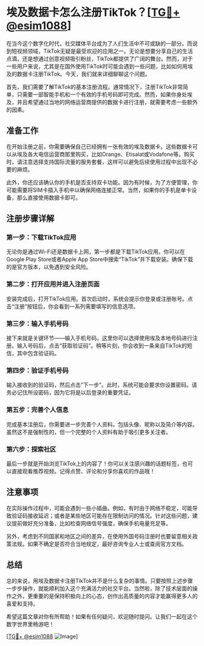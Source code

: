# 埃及数据卡怎么注册TikTok？[[TG💪+ @esim1088](https://t.me/s/esim1088)]

在当今这个数字化时代，社交媒体平台成为了人们生活中不可或缺的一部分。而说到短视频领域，TikTok无疑是最受欢迎的应用之一。无论是想要分享自己的生活点滴，还是想通过创意视频吸引粉丝，TikTok都提供了广阔的舞台。然而，对于一些用户来说，尤其是在国外使用TikTok时可能会遇到一些问题，比如如何用埃及的数据卡注册TikTok。今天，我们就来详细聊聊这个问题。

首先，我们需要了解TikTok的基本注册流程。通常情况下，注册TikTok非常简单，只需要一部智能手机和一个有效的手机号码即可完成。然而，如果你身处埃及，并且希望通过当地的网络运营商提供的数据卡进行注册，就需要考虑一些额外的因素。

## 准备工作

在开始注册之前，你需要确保自己已经拥有一张有效的埃及数据卡。这些数据卡可以从埃及各大电信运营商那里购买，比如Orange、Etisalat或Vodafone等。购买时，请注意选择支持国际流量的服务套餐，这样可以避免后续使用过程中出现不必要的麻烦。

此外，你还应该确认你的手机是否支持双卡功能。因为有时候，为了方便管理，你可能需要将SIM卡插入手机中以确保网络连接正常。当然，如果你的手机是单卡设备，那么直接使用数据卡即可。

## 注册步骤详解

### 第一步：下载TikTok应用

无论你是通过Wi-Fi还是数据卡上网，第一步都是下载TikTok应用。你可以在Google Play Store或者Apple App Store中搜索“TikTok”并下载安装。确保下载的是官方版本，以免遇到安全风险。

### 第二步：打开应用并进入注册页面

安装完成后，打开TikTok应用。首次启动时，系统会提示你登录或注册账号。点击“注册”按钮后，你会看到一系列需要填写的信息选项。

### 第三步：输入手机号码

接下来就是关键环节——输入手机号码。这里你可以选择使用埃及本地号码进行注册。输入号码后，点击“获取验证码”。稍等片刻，你会收到一条来自TikTok的短信，其中包含验证码。

### 第四步：验证手机号码

输入接收到的验证码，然后点击“下一步”。此时，系统可能会要求你设置密码。请务必记住所设密码，因为它将是以后登录的重要凭证。

### 第五步：完善个人信息

完成基本注册后，你需要进一步完善个人资料。包括头像、昵称以及简介等内容。虽然这不是强制性的，但一个完整的个人资料有助于吸引更多关注者。

### 第六步：探索社区

最后一步就是开始浏览TikTok上的内容了！你可以关注感兴趣的话题标签，也可以直接观看推荐视频。记得点赞、评论和分享你喜欢的作品哦！

## 注意事项

在实际操作过程中，可能会遇到一些小插曲。例如，有时由于网络不稳定，可能导致验证码接收延迟；或者是某些地区可能存在限制访问的情况。针对这些问题，建议提前做好充分准备，比如检查网络信号强度，确保手机电量充足等。

另外，考虑到不同国家和地区之间的差异，在使用外国号码注册时也要留意相关政策法规。如果不确定是否符合当地规定，最好咨询专业人士或查阅官方文档。

## 总结

总的来说，用埃及数据卡注册TikTok并不是什么复杂的事情。只要按照上述步骤一步步操作，就能顺利加入这个充满活力的社交平台。当然啦，除了技术层面的操作之外，更重要的是保持积极向上的心态，创作出高质量的内容才能赢得更多人的喜爱和支持。

希望这篇文章对你有所帮助！如果有任何疑问，欢迎随时提问。让我们一起在这个数字世界里畅游吧！

[[TG💪+ @esim1088](https://t.me/s/esim1088) ![Image](https://i.postimg.cc/4NQfJmqS/Snipaste-2025-05-13-00-14-12.png)]